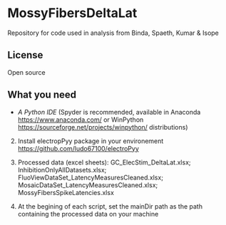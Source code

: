 # MossyFibersDeltaLat
Repository for code used in analysis from Binda, Spaeth, Kumar &amp; Isope

## License 
Open source 

## What you need
- *A Python IDE* (Spyder is recommended, available in Anaconda https://www.anaconda.com/ or WinPython https://sourceforge.net/projects/winpython/ distributions)  

2. Install electropPyy package in your environement https://github.com/ludo67100/electroPyy

3. Processed data (excel sheets): 
  GC_ElecStim_DeltaLat.xlsx; 
  InhibitionOnlyAllDatasets.xlsx; 
  FluoViewDataSet_LatencyMeasuresCleaned.xlsx; 
  MosaicDataSet_LatencyMeasuresCleaned.xlsx; 
  MossyFibersSpikeLatencies.xlsx
  
 4. At the begining of each script, set the mainDir path as the path containing the processed data on your machine 
